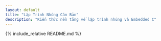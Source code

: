 ```yaml
---
layout: default
title: "Lập Trình Nhúng Căn Bản"
description: "Kiến thức nền tảng về lập trình nhúng và Embedded C"
---
```


{% include_relative README.md %}
